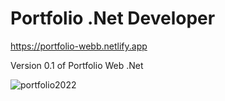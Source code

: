 # Portfolio .Net Developer

https://portfolio-webb.netlify.app

 Version 0.1 of Portfolio Web .Net 

![portfolio2022](https://user-images.githubusercontent.com/60682975/197394729-206e1b21-06de-4350-bd3c-449f649cc4b1.PNG)
